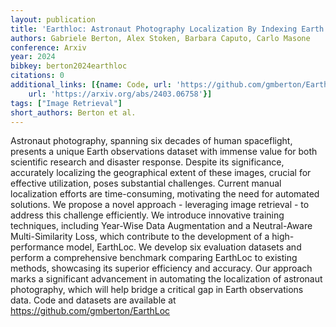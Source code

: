 ```yaml
---
layout: publication
title: 'Earthloc: Astronaut Photography Localization By Indexing Earth From Space'
authors: Gabriele Berton, Alex Stoken, Barbara Caputo, Carlo Masone
conference: Arxiv
year: 2024
bibkey: berton2024earthloc
citations: 0
additional_links: [{name: Code, url: 'https://github.com/gmberton/EarthLoc'}, {name: Paper,
    url: 'https://arxiv.org/abs/2403.06758'}]
tags: ["Image Retrieval"]
short_authors: Berton et al.
---
```

Astronaut photography, spanning six decades of human spaceflight, presents a
unique Earth observations dataset with immense value for both scientific
research and disaster response. Despite its significance, accurately localizing
the geographical extent of these images, crucial for effective utilization,
poses substantial challenges. Current manual localization efforts are
time-consuming, motivating the need for automated solutions. We propose a novel
approach - leveraging image retrieval - to address this challenge efficiently.
We introduce innovative training techniques, including Year-Wise Data
Augmentation and a Neutral-Aware Multi-Similarity Loss, which contribute to the
development of a high-performance model, EarthLoc. We develop six evaluation
datasets and perform a comprehensive benchmark comparing EarthLoc to existing
methods, showcasing its superior efficiency and accuracy. Our approach marks a
significant advancement in automating the localization of astronaut
photography, which will help bridge a critical gap in Earth observations data.
Code and datasets are available at https://github.com/gmberton/EarthLoc